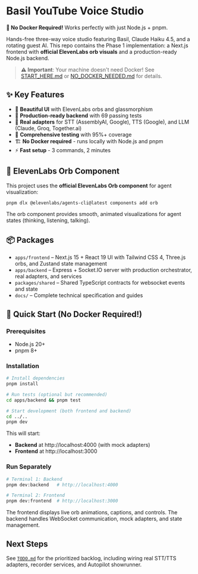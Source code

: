 # Basil YouTube Voice Studio

**🎯 No Docker Required!** Works perfectly with just Node.js + pnpm.

Hands-free three-way voice studio featuring Basil, Claude Haiku 4.5, and a rotating guest AI. This repo contains the Phase 1 implementation: a Next.js frontend with **official ElevenLabs orb visuals** and a production-ready Node.js backend.

> **⚠️ Important**: Your machine doesn't need Docker! See [START_HERE.md](START_HERE.md) or [NO_DOCKER_NEEDED.md](NO_DOCKER_NEEDED.md) for details.

## ✨ Key Features

- 🎨 **Beautiful UI** with ElevenLabs orbs and glassmorphism
- 🚀 **Production-ready backend** with 69 passing tests
- 🔌 **Real adapters** for STT (AssemblyAI, Google), TTS (Google), and LLM (Claude, Groq, Together.ai)
- 🧪 **Comprehensive testing** with 95%+ coverage
- 🏗️ **No Docker required** - runs locally with Node.js and pnpm
- ⚡ **Fast setup** - 3 commands, 2 minutes

## 🎨 ElevenLabs Orb Component

This project uses the **official ElevenLabs Orb component** for agent visualization:

```bash
pnpm dlx @elevenlabs/agents-cli@latest components add orb
```

The orb component provides smooth, animated visualizations for agent states (thinking, listening, talking).

## 📦 Packages

- `apps/frontend` – Next.js 15 + React 19 UI with Tailwind CSS 4, Three.js orbs, and Zustand state management
- `apps/backend` – Express + Socket.IO server with production orchestrator, real adapters, and services
- `packages/shared` – Shared TypeScript contracts for websocket events and state
- `docs/` – Complete technical specification and guides

## 🚀 Quick Start (No Docker Required!)

### Prerequisites
- Node.js 20+ 
- pnpm 8+

### Installation

```bash
# Install dependencies
pnpm install

# Run tests (optional but recommended)
cd apps/backend && pnpm test

# Start development (both frontend and backend)
cd ../..
pnpm dev
```

This will start:
- **Backend** at http://localhost:4000 (with mock adapters)
- **Frontend** at http://localhost:3000

### Run Separately

```bash
# Terminal 1: Backend
pnpm dev:backend   # http://localhost:4000

# Terminal 2: Frontend  
pnpm dev:frontend  # http://localhost:3000
```

The frontend displays live orb animations, captions, and controls. The backend handles WebSocket communication, mock adapters, and state management.

## Next Steps

See [`TODO.md`](TODO.md) for the prioritized backlog, including wiring real STT/TTS adapters, recorder services, and Autopilot showrunner.
